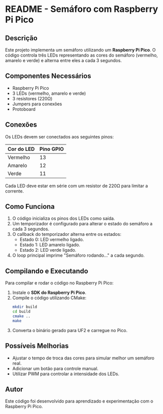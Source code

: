 # README - Semáforo com Raspberry Pi Pico

## Descrição
Este projeto implementa um semáforo utilizando um **Raspberry Pi Pico**. O código controla três LEDs representando as cores do semáforo (vermelho, amarelo e verde) e alterna entre eles a cada 3 segundos.

## Componentes Necessários
- Raspberry Pi Pico
- 3 LEDs (vermelho, amarelo e verde)
- 3 resistores (220Ω)
- Jumpers para conexões
- Protoboard

## Conexões
Os LEDs devem ser conectados aos seguintes pinos:

| Cor do LED | Pino GPIO |
|------------|----------|
| Vermelho   | 13       |
| Amarelo    | 12       |
| Verde      | 11       |

Cada LED deve estar em série com um resistor de 220Ω para limitar a corrente.

## Como Funciona
1. O código inicializa os pinos dos LEDs como saída.
2. Um temporizador é configurado para alterar o estado do semáforo a cada 3 segundos.
3. O callback do temporizador alterna entre os estados:
   - Estado 0: LED vermelho ligado.
   - Estado 1: LED amarelo ligado.
   - Estado 2: LED verde ligado.
4. O loop principal imprime "Semáforo rodando..." a cada segundo.

## Compilando e Executando
Para compilar e rodar o código no Raspberry Pi Pico:

1. Instale o **SDK do Raspberry Pi Pico**.
2. Compile o código utilizando CMake:
   ```sh
   mkdir build
   cd build
   cmake ..
   make
   ```
3. Converta o binário gerado para UF2 e carregue no Pico.

## Possíveis Melhorias
- Ajustar o tempo de troca das cores para simular melhor um semáforo real.
- Adicionar um botão para controle manual.
- Utilizar PWM para controlar a intensidade dos LEDs.

## Autor
Este código foi desenvolvido para aprendizado e experimentação com o Raspberry Pi Pico.

